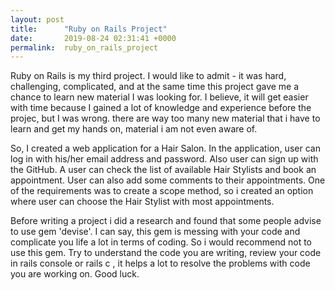 ```yaml
---
layout: post
title:      "Ruby on Rails Project"
date:       2019-08-24 02:31:41 +0000
permalink:  ruby_on_rails_project
---
```




 Ruby on Rails is my third project. I would like to admit - it was hard, challenging, complicated,  and at the same time this project gave me a chance to learn new material I was looking for. I believe, it will get easier with time because I gained a lot of knowledge and experience before the projec, but I was wrong. there are way too many new material that i have to learn and get my hands on, material i am not even aware of. 

 So, I created a web application for a Hair Salon. In the application, user can log in with his/her email address and password. Also user can sign up with the GitHub. A user can check the list of available Hair Stylists and book an appointment. User can also add some comments to their appointments. One of the requirements was to create a scope method, so i created  an option where user can choose the Hair Stylist with most appointments. 

 Before writing a project i did a research and found that some people advise to use gem 'devise'. I can say, this gem is messing with your code  and complicate you life a lot in terms of coding. So i would recommend not to use this gem.
Try to understand the code you are writing, review your code in  rails console or rails c , it helps a lot to resolve the problems with code you are working on.
Good luck.
